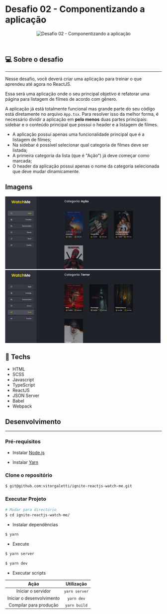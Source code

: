 # Desafio 02 - Componentizando a aplicação

<p align="center"><img alt="Desafio 02 - Componentizando a aplicação" src="https://www.notion.so/image/https%3A%2F%2Fs3-us-west-2.amazonaws.com%2Fsecure.notion-static.com%2Fc2fd7c29-54f4-45c2-95fa-b9fa269109b8%2Freactjs.png?table=block&id=51e4099a-6e2f-4d4b-ae94-f9fe75bb769d&spaceId=08f749ff-d06d-49a8-a488-9846e081b224&width=250&userId=&cache=v2" width="200" /></p>

<br>

## :computer: Sobre o desafio

<hr>

Nesse desafio, você deverá criar uma aplicação para treinar o que aprendeu até agora no ReactJS.

Essa será uma aplicação onde o seu principal objetivo é refatorar uma página para listagem de filmes de acordo com gênero.

A aplicação já está totalmente funcional mas grande parte do seu código está diretamente no arquivo `App.tsx`. Para resolver isso da melhor forma, é necessário dividir a aplicação em **pelo menos** duas partes principais: sidebar e o conteúdo principal que possui o header e a listagem de filmes.

- A aplicação possui apenas uma funcionalidade principal que é a listagem de filmes;
- Na sidebar é possível selecionar qual categoria de filmes deve ser listada;
- A primeira categoria da lista (que é "Ação") já deve começar como marcada;
- O header da aplicação possui apenas o nome da categoria selecionada que deve mudar dinamicamente.

## Imagens

<div >
   <img src="./public/assets/img/image-1.png" width="500" />
   <img src="./public/assets/img/image-2.png" width="500" />
</div>

## :rocket: Techs

<ul>
  <li> HTML</li>
  <li> SCSS </li>
  <li> Javascript </li>
  <li> TypeScript </li>
  <li> ReactJS </li>
  <li> JSON Server </li>
  <li> Babel </li>
  <li> Webpack </li>
</ul>

## Desenvolvimento

---

### Pré-requisitos

- Instalar [Node.js](https://nodejs.org)

- Instalar [Yarn](https://yarnpkg.com/)

### Clone o repositório

```bash
$ git@github.com:vitorgaletti/ignite-reactjs-watch-me.git
```

### Executar Projeto

```bash
# Mudar para directório
$ cd ignite-reactjs-watch-me/
```

- Instalar dependências

```bash
$ yarn
```

- Execute

```bash
$ yarn server
```

```bash
$ yarn dev
```

- Executar scripts

|           Ação            |  Utilização   |
| :-----------------------: | :-----------: |
|    Iniciar o servidor     | `yarn server` |
| Iniciar o desenvolvimento |  `yarn dev`   |
|  Compilar para produção   | `yarn build`  |

